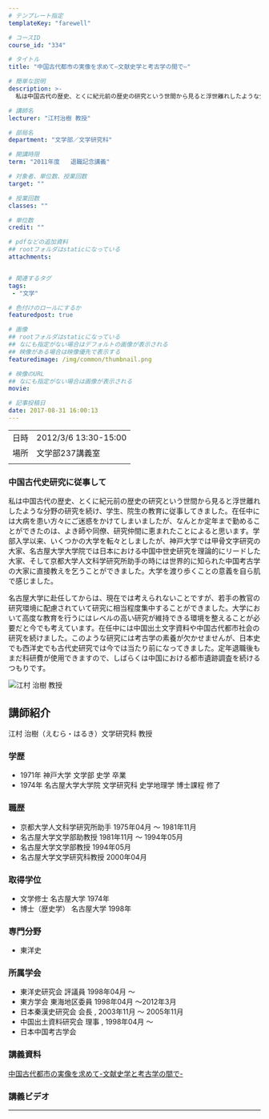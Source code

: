 ```yaml
---
# テンプレート指定
templateKey: "farewell"

# コースID
course_id: "334"

# タイトル
title: "中国古代都市の実像を求めて—文献史学と考古学の間で—"

# 簡単な説明
description: >-
  私は中国古代の歴史、とくに紀元前の歴史の研究という世間から見ると浮世離れしたような分野の研究を続け、学生、院生の教育に従事してきました。在任中には大病を患い方々にご迷惑をかけてしまいましたが、なんとか定年まで勤めることができたのは、よき師や同僚、研究仲間に恵まれたことによると思います。学部入学以来、いくつかの大学を転々としましたが、神戸大学では甲骨文字研究の大家、名古屋大学大学院では日本におけ ....

# 講師名
lecturer: "江村治樹 教授"

# 部局名
department: "文学部／文学研究科"

# 開講時限
term: "2011年度	退職記念講義"

# 対象者、単位数、授業回数
target: ""

# 授業回数
classes: ""

# 単位数
credit: ""

# pdfなどの追加資料
## rootフォルダはstaticになっている
attachments:


# 関連するタグ
tags:
 - "文学"

# 色付けのロールにするか
featuredpost: true

# 画像
## rootフォルダはstaticになっている
## なにも指定がない場合はデフォルトの画像が表示される
## 映像がある場合は映像優先で表示する
featuredimage: /img/common/thumbnail.png

# 映像のURL
## なにも指定がない場合は画像が表示される
movie: 

# 記事投稿日
date: 2017-08-31 16:00:13
---
```


|   |   |
|---|---|
| 日時 | 2012/3/6  13:30-15:00 |
| 場所 | 文学部237講義室 |
|   |   |


### 中国古代史研究に従事して

私は中国古代の歴史、とくに紀元前の歴史の研究という世間から見ると浮世離れしたような分野の研究を続け、学生、院生の教育に従事してきました。在任中には大病を患い方々にご迷惑をかけてしまいましたが、なんとか定年まで勤めることができたのは、よき師や同僚、研究仲間に恵まれたことによると思います。学部入学以来、いくつかの大学を転々としましたが、神戸大学では甲骨文字研究の大家、名古屋大学大学院では日本における中国中世史研究を理論的にリードした大家、そして京都大学人文科学研究所助手の時には世界的に知られた中国考古学の大家に直接教えを乞うことができました。大学を渡り歩くことの意義を自ら肌で感じました。

名古屋大学に赴任してからは、現在では考えられないことですが、若手の教官の研究環境に配慮されていて研究に相当程度集中することができました。大学において高度な教育を行うにはレベルの高い研究が維持できる環境を整えることが必要だと今でも考えています。在任中には中国出土文字資料や中国古代都市社会の研究を続けました。このような研究には考古学の素養が欠かせませんが、日本史でも西洋史でも古代史研究では今では当たり前になってきました。定年退職後もまだ科研費が使用できますので、しばらくは中国における都市遺跡調査を続けるつもりです。



![江村 治樹 教授](https://ocw.nagoya-u.jp/files/334/s_emura.png) 
## 講師紹介

江村 治樹（えむら・はるき）文学研究科 教授

### 学歴

* 1971年 神戸大学 文学部 史学 卒業
* 1974年 名古屋大学大学院 文学研究科 史学地理学 博士課程 修了

### 職歴

* 京都大学人文科学研究所助手 1975年04月 〜 1981年11月
* 名古屋大学文学部助教授 1981年11月 〜 1994年05月
* 名古屋大学文学部教授 1994年05月
* 名古屋大学文学研究科教授 2000年04月

### 取得学位

* 文学修士 名古屋大学 1974年
* 博士（歴史学） 名古屋大学 1998年

### 専門分野

* 東洋史

### 所属学会

* 東洋史研究会 評議員 1998年04月 〜
* 東方学会 東海地区委員 1998年04月 〜2012年3月
* 日本秦漢史研究会 会長 , 2003年11月 〜 2005年11月
* 中国出土資料研究会 理事 , 1998年04月 〜
* 日本中国考古学会


### 講義資料

[中国古代都市の実像を求めて-文献史学と考古学の間で-](https://ocw.nagoya-u.jp/files/334/H23emura_lastlecture_materials.pdf) 


### 講義ビデオ


-----
